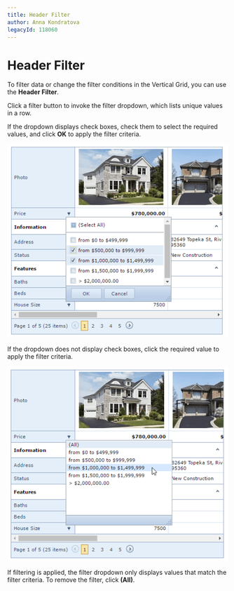 ```yaml
---
title: Header Filter
author: Anna Kondratova
legacyId: 118060
---
```

# Header Filter
To filter data or change the filter conditions in the Vertical Grid, you can use the **Header Filter**.

Click a filter button to invoke the filter dropdown, which lists unique values in a row.

If the dropdown displays check boxes, check them to select the required values, and click **OK** to apply the filter criteria.

![VerticalGridHeaderFilterCheckboxes](../../../images/img123890.png)

If the dropdown does not display check boxes, click the required value to apply the filter criteria.

![VerticalGridHeaderFilterList](../../../images/img123891.png)

If filtering is applied, the filter dropdown only displays values that match the filter criteria. To remove the filter, click **(All)**.